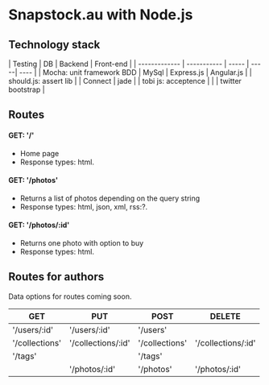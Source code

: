 Snapstock.au with Node.js
=========================

## Technology stack


| Testing | DB | Backend | Front-end |
| ------------- | ----------- | ----- | -----| ---- |
| Mocha: unit framework BDD  | MySql | Express.js  | Angular.js |
| should.js: assert lib | | Connect | jade |
| tobi js: acceptence | |  | twitter bootstrap |


## Routes
#### GET: '/' 
  - Home page
  - Response types: html.
  
#### GET: '/photos'
  - Returns a list of photos depending on the query string
  - Response types: html, json, xml, rss:?.

#### GET: '/photos/:id'
  - Returns one photo with option to buy
  - Response types: html. 

## Routes for authors

Data options for routes coming soon. 

| GET | PUT | POST | DELETE |
| ------------- | ----------- | ----- | -----| 
| '/users/:id'  | '/users/:id' | '/users'  |  |
| '/collections' | '/collections/:id' | '/collections' | '/collections/:id' |
| '/tags' | | '/tags' |  | 
|  | '/photos/:id' | '/photos' | '/photos/:id' |
 
